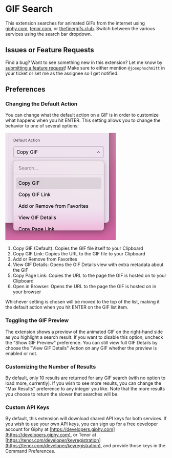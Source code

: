 # GIF Search

This extension searches for animated GIFs from the internet using [giphy.com](https://giphy.com), [tenor.com](https://tenor.com), or [thefinergifs.club](https://thefinergifs.club). Switch between the various services using the search bar dropdown.

## Issues or Feature Requests

Find a bug? Want to see something new in this extension? Let me know by [submitting a feature request](https://github.com/raycast/extensions/issues/new?body=%23%20Extension%20–%20%5BGIF%20Search%5D(https://github.com/raycast/extensions/tree/cf8ba2cb37e703024a506584bc1f853a2de3c16c/extensions/gif-search/)%0AAuthor:%20@josephschmitt%0A%0A%3C!--%0A%20%20Please%20provide%20a%20clear%20and%20concise%20description%20for%20your%20idea.%0A--%3E%0A%0A**Describe%20the%20feature%20and%20the%20current%20behavior/state.**%0A%0A**Who%20will%20benefit%20with%20this%20feature?**%0A%0A**Any%20Other%20info.**%0A&title=%5BGIF%20Search%5D%20...&template=extension_feature_request.md&labels=extension,feature+request)! Make sure to either mention `@josephschmitt` in your ticket or set me as the assignee so I get notified.

## Preferences

### Changing the Default Action

You can change what the default action on a GIF is in order to customize what happens when you hit ENTER. This setting allows you to change the behavior to one of several options:

![Default Action](./media/default-action.png)

1. Copy GIF (Default): Copies the GIF file itself to your Clipboard
1. Copy GIF Link: Copies the URL to the GIF file to your Clipboard
1. Add or Remove from Favorites
1. View GIF Details: Opens the GIF Details view with extra metadata about the GIF
1. Copy Page Link: Copies the URL to the page the GIF is hosted on to your Clipboard
1. Open in Browser: Opens the URL to the page the GIF is hosted on in your browser

Whichever setting is chosen will be moved to the top of the list, making it the default action when you hit ENTER on the GIF list item.

### Toggling the GIF Preview

The extension shows a preview of the animated GIF on the right-hand side as you highlight a search result. If you want to disable this option, uncheck the "Show GIF Preview" preference. You can still view full GIF Details by choose the "View GIF Details" Action on any GIF whether the preview is enabled or not.

### Customizing the Number of Results

By default, only 10 results are returned for any GIF search (with no option to load more, currently). If you wish to see more results, you can change the "Max Results" preference to any integer you like. Note that the more results you choose to return the slower that searches will be.

### Custom API Keys

By default, this extension will download shared API keys for both services. If you wish to use your own API keys, you can sign up for a free developer account for Giphy at [https://developers.giphy.com](https://developers.giphy.com), or Tenor at [https://tenor.com/developer/keyregistration](https://tenor.com/developer/keyregistration), and provide those keys in the Command Preferences.
